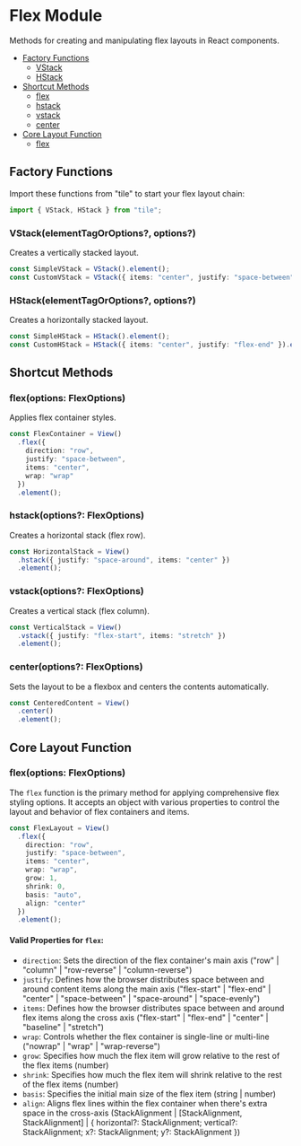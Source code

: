 # Flex Module

Methods for creating and manipulating flex layouts in React components.

- [Factory Functions](#factory-functions)
  - [VStack](#vstackelementtagoroptions-options)
  - [HStack](#hstackelementtagoroptions-options)
- [Shortcut Methods](#shortcut-methods)
  - [flex](#flexoptions-flexoptions)
  - [hstack](#hstackoptions-flexoptions)
  - [vstack](#vstackoptions-flexoptions)
  - [center](#centeroptions-flexoptions)
- [Core Layout Function](#core-layout-function)
  - [flex](#flexoptions-flexoptions-1)

## Factory Functions

Import these functions from "tile" to start your flex layout chain:

```typescript
import { VStack, HStack } from "tile";
```

### VStack(elementTagOrOptions?, options?)

Creates a vertically stacked layout.

```typescript
const SimpleVStack = VStack().element();
const CustomVStack = VStack({ items: "center", justify: "space-between" }).element();
```

### HStack(elementTagOrOptions?, options?)

Creates a horizontally stacked layout.

```typescript
const SimpleHStack = HStack().element();
const CustomHStack = HStack({ items: "center", justify: "flex-end" }).element();
```

## Shortcut Methods

### flex(options: FlexOptions)

Applies flex container styles.

```typescript
const FlexContainer = View()
  .flex({
    direction: "row",
    justify: "space-between",
    items: "center",
    wrap: "wrap"
  })
  .element();
```

### hstack(options?: FlexOptions)

Creates a horizontal stack (flex row).

```typescript
const HorizontalStack = View()
  .hstack({ justify: "space-around", items: "center" })
  .element();
```

### vstack(options?: FlexOptions)

Creates a vertical stack (flex column).

```typescript
const VerticalStack = View()
  .vstack({ justify: "flex-start", items: "stretch" })
  .element();
```

### center(options?: FlexOptions)

Sets the layout to be a flexbox and centers the contents automatically.

```typescript
const CenteredContent = View()
  .center()
  .element();
```

## Core Layout Function

### flex(options: FlexOptions)

The `flex` function is the primary method for applying comprehensive flex styling options. It accepts an object with various properties to control the layout and behavior of flex containers and items.

```typescript
const FlexLayout = View()
  .flex({
    direction: "row",
    justify: "space-between",
    items: "center",
    wrap: "wrap",
    grow: 1,
    shrink: 0,
    basis: "auto",
    align: "center"
  })
  .element();
```

#### Valid Properties for `flex`:

- `direction`: Sets the direction of the flex container's main axis ("row" | "column" | "row-reverse" | "column-reverse")
- `justify`: Defines how the browser distributes space between and around content items along the main axis ("flex-start" | "flex-end" | "center" | "space-between" | "space-around" | "space-evenly")
- `items`: Defines how the browser distributes space between and around flex items along the cross axis ("flex-start" | "flex-end" | "center" | "baseline" | "stretch")
- `wrap`: Controls whether the flex container is single-line or multi-line ("nowrap" | "wrap" | "wrap-reverse")
- `grow`: Specifies how much the flex item will grow relative to the rest of the flex items (number)
- `shrink`: Specifies how much the flex item will shrink relative to the rest of the flex items (number)
- `basis`: Specifies the initial main size of the flex item (string | number)
- `align`: Aligns flex lines within the flex container when there's extra space in the cross-axis (StackAlignment | [StackAlignment, StackAlignment] | { horizontal?: StackAlignment; vertical?: StackAlignment; x?: StackAlignment; y?: StackAlignment })